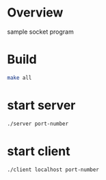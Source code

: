 # Overview
sample socket program


# Build

```sh
make all
```

# start server

```sh
./server port-number
```

# start client

```sh
./client localhost port-number
```
